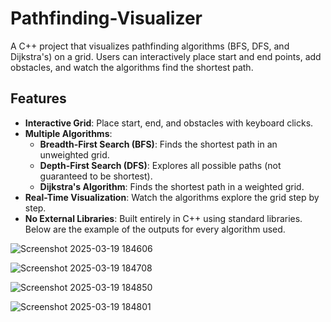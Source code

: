 # Pathfinding-Visualizer

A C++ project that visualizes pathfinding algorithms (BFS, DFS, and Dijkstra's) on a grid. Users can interactively place start and end points, add obstacles, and watch the algorithms find the shortest path.

## Features
- **Interactive Grid**: Place start, end, and obstacles with keyboard clicks.
- **Multiple Algorithms**:
  - **Breadth-First Search (BFS)**: Finds the shortest path in an unweighted grid.
  - **Depth-First Search (DFS)**: Explores all possible paths (not guaranteed to be shortest).
  - **Dijkstra's Algorithm**: Finds the shortest path in a weighted grid.
- **Real-Time Visualization**: Watch the algorithms explore the grid step by step.
- **No External Libraries**: Built entirely in C++ using standard libraries.
Below are the example of the outputs for every algorithm used.

![Screenshot 2025-03-19 184606](https://github.com/user-attachments/assets/69e5e08b-bf73-4404-9e86-a78900718331)

![Screenshot 2025-03-19 184708](https://github.com/user-attachments/assets/dca0fb33-0e2f-4d6c-90bf-cfa805b0f75c)

![Screenshot 2025-03-19 184850](https://github.com/user-attachments/assets/ec31c7b5-a6c5-4487-ae1a-81618cf2a28d)

![Screenshot 2025-03-19 184801](https://github.com/user-attachments/assets/ce6e187c-066d-4b92-b45a-d0ceeb42baff)
